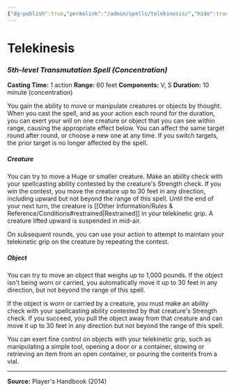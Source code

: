 ```yaml
---
{"dg-publish":true,"permalink":"/admin/spells/telekinesis/","hide":true,"updated":"2025-08-05T19:49:54.990+01:00"}
---
```


# Telekinesis
### *5th-level Transmutation Spell* *(Concentration)*
**Casting Time:** 1 action
**Range:** 60 feet
**Components:** V, S
**Duration:** 10 minute (concentration)

You gain the ability to move or manipulate creatures or objects by thought. When you cast the spell, and as your action each round for the duration, you can exert your will on one creature or object that you can see within range, causing the appropriate effect below. You can affect the same target round after round, or choose a new one at any time. If you switch targets, the prior target is no longer affected by the spell.

##### Creature
You can try to move a Huge or smaller creature. Make an ability check with your spellcasting ability contested by the creature's Strength check. If you win the contest, you move the creature up to 30 feet in any direction, including upward but not beyond the range of this spell. Until the end of your next turn, the creature is [[Other Information/Rules & Reference/Conditions#restrained\|Restrained]] in your telekinetic grip. A creature lifted upward is suspended in mid-air.

On subsequent rounds, you can use your action to attempt to maintain your telekinetic grip on the creature by repeating the contest.

##### Object
You can try to move an object that weighs up to 1,000 pounds. If the object isn't being worn or carried, you automatically move it up to 30 feet in any direction, but not beyond the range of this spell.

If the object is worn or carried by a creature, you must make an ability check with your spellcasting ability contested by that creature's Strength check. If you succeed, you pull the object away from that creature and can move it up to 30 feet in any direction but not beyond the range of this spell.

You can exert fine control on objects with your telekinetic grip, such as manipulating a simple tool, opening a door or a container, stowing or retrieving an item from an open container, or pouring the contents from a vial.

---
**Source:** Player's Handbook (2014)